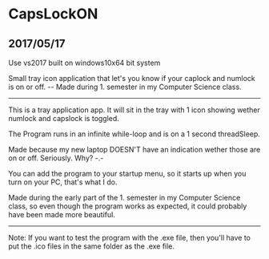 # CapsLockON

2017/05/17
---------------------------------
Use vs2017 built on windows10x64 bit system




Small tray icon application that let's you know if your caplock and numlock is on or off. -- 
Made during 1. semester in my Computer Science class.

______________________________________
This is a tray application app.
It will sit in the tray with 1 icon showing wether numlock and capslock is toggled.

The Program runs in an infinite while-loop and is on a 1 second threadSleep.

Made because my new laptop DOESN'T have an indication wether those are on or off. Seriously. Why? -.-

You can add the program to your startup menu, so it starts up when you turn on your PC, that's what I do.

Made during the early part of the 1. semester in my Computer Science class, so even though the program works as expected,
it could probably have been made more beautiful.
______________________________________

Note: If you want to test the program with the .exe file, then you'll have to put the .ico files in the same folder as the
.exe file.


